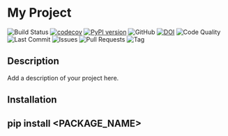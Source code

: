 # My Project

![Build Status](https://github.com/astrogilda/TS_BS/workflows/CI/badge.svg)
[![codecov](https://codecov.io/gh/astrogilda/TS_BS/branch/main/graph/badge.svg)](https://codecov.io/gh/astrogilda/TS_BS)
[![PyPI version](https://badge.fury.io/py/ts_bs.svg)](https://badge.fury.io/py/ts_bs)
![GitHub](https://img.shields.io/github/license/astrogilda/TS_BS)
[![DOI](https://zenodo.org/badge/663250227.svg)](https://zenodo.org/badge/latestdoi/663250227)
![Code Quality](https://img.shields.io/codeclimate/maintainability/astrogilda/TS_BS)
![Last Commit](https://img.shields.io/github/last-commit/astrogilda/TS_BS)
![Issues](https://img.shields.io/github/issues/astrogilda/TS_BS)
![Pull Requests](https://img.shields.io/github/issues-pr/astrogilda/TS_BS)
![Tag](https://img.shields.io/github/v/tag/astrogilda/TS_BS)
## Description

Add a description of your project here.

## Installation
## pip install <PACKAGE_NAME>
